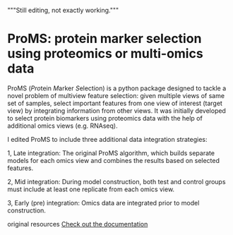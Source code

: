 """Still editing, not exactly working."""

# ProMS: protein marker selection using proteomics or multi-omics data

ProMS (*Pro*tein *M*arker *S*election) is a python package designed to tackle a novel problem of multiview
feature selection: given multiple views of same set of samples,
select important features from one view of interest (target view) by integrating
information from other views. It was initially developed to select protein
biomarkers using proteomics data with the help of additional omics views
(e.g. RNAseq).


I edited ProMS to include three additional data integration strategies:

1, Late integration: The original ProMS algorithm, 
  which builds separate models for each omics view and combines the results based on selected features.

2, Mid integration: During model construction,
  both test and control groups must include at least one replicate from each omics view.

3, Early (pre) integration: Omics data are integrated prior to model construction.





original resources
[Check out the documentation](http://docs.zhang-lab.org/proms/)
